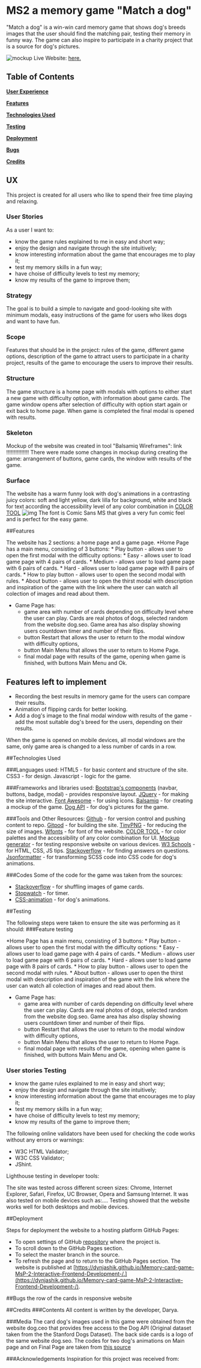 # MS2 a memory game "Match a dog" 

"Match a dog" is a win-win card memory game that shows dog's breeds images that the user should find the matching pair, testing their memory in funny way. The game can also inspire to participate in a charity project that is a source for dog's pictures.

![mockup](https://github.com/Dynjashik/Memory-card-game-MsP-2-Interactive-Frontend-Development-/blob/7f4f1442978f1c5b7ed20fb2738f14045eecaf1a/assets/images/dog-logo-black.png)
Live Website: [here.](https://dynjashik.github.io/Memory-card-game-MsP-2-Interactive-Frontend-Development-/)
## Table of Contents
**[User Experience](#user-experience)** 

**[Features](#features)**

**[Technologies Used](#technologies-used)**

**[Testing](#testing)**

**[Deployment](#deployment)**

**[Bugs](#bugs)**

**[Credits](#credits)**

## UX

This project is created for all users who like to spend their free time playing and relaxing.

### User Stories

As a user I want to:
* know the game rules explained to me in easy and short way;
* enjoy the design and navigate through the site intuitively;
* know interesting information about the game that encourages me to play it;
* test my memory skills in a fun way;
* have choise of difficulty levels to test my memory;
* know my results of the game to improve them;

### Strategy

The goal is to build a simple to navigate and good-looking site with minimum modals, easy instructions of the game for users who likes dogs and want to have fun.

### Scope
Features that should be in the project: rules of the game, different game options, description of the game to attract users to participate in a charity project, results of the game to encourage the users to improve their results.

### Structure

The game structure is a home page with modals with options to either start a new game with difficulty option, with information about game cards.
The game window opens after selection of difficulty with option start again or exit back to home page. 
When game is completed the final modal is opened with results.

### Skeleton

Mockup of the website was created in tool "Balsamiq Wireframes": link !!!!!!!!!!!!!!!
There were made some changes in mockup during creating the game: arrangement of buttons, game cards, the window with results of the game.

### Surface

The website has a warm funny look with dog's animations in a contrasting juicy colors: soft and light yellow, dark lilla for background, white and black for text according the accessibility level of any color combination in [COLOR TOOL](https://material.io/resources/color/#!/?view.left=0&view.right=1&primary.color=ffe16e&secondary.color=6d63ef)
![img](!!!!!!!)
The font is Comic Sans MS that gives a very fun comic feel and is perfect for the easy game.

##Features

The website has 2 sections: a home page and a game page.
*Home Page has a main menu, consisting of 3 buttons:
    * Play button - allows user to open the first modal with the difficulty options:
        * Easy - allows user to load game page with 4 pairs of cards.
        * Medium - allows user to load game page with  6 pairs of cards.
        * Hard - allows user to load game page with 8 pairs of cards.
    * How to play button - allows user to open the second modal with rules.
    * About button - allows user to open the thirst modal with description and inspiration of the game with the link where the user can watch all colection of images and read about them.    

* Game Page has:
    * game area with number of cards depending on difficulty level where the user can play. Cards are real photos of dogs, selected random from the website dog.seo.
      Game area has also display showing users countdown timer and number of their flips.
    * button Restart that allows the user to return to the modal window with difficulty options,
    * button Main Menu that allows the user to return to Home Page.
    * final modal page with results of the game, opening when game is finished, with buttons Main Menu and Ok.
    

## Features left to implement
* Recording the best results in memory game for the users can compare their results.
* Animation of flipping cards for better looking.
* Add a dog's image to the final modal window with results of the game - add the most suitable dog's breed for the users, depending on their results.

When the game is opened on mobile devices, all modal windows are the same, only game area is changed to a less number of cards in a row.

##Technologies Used

###Languages used:
HTML5 - for basic content and structure of the site.
CSS3 - for design.
Javascript - logic for the game.

###Frameworks and libraries used:
[Bootstrap's components](https://getbootstrap.com/) (navbar, buttons, badge, modal) - provides responsive layout.
[JQuery](https://jquery.com/) - for making the site interactive.
[Font Awesome](https://fontawesome.com/) - for using icons.
[Balsamiq](https://balsamiq.com/) - for creating a mockup of the game.
[Dog API](https://dog.ceo/dog-api/about) - for dog's pictures for the game.

###Tools and Other Resources:
[Github](https://github.com/) -  for version control and pushing content to repo.
[Gitpod](https://www.gitpod.io/)  -  for building the site.
[TinyPNG](https://tinypng.com/) - for reducing the size of images.
[Wfonts](https://www.wfonts.com/font/comic-sans-ms) - for font of the website.
[COLOR TOOL](https://material.io/resources/color/) - for color palettes and the accessibility of any color combination for UI.
[Mockup generator](http://techsini.com/multi-mockup/index.php) - for testing responsive website on various devices.
[W3 Schools](https://www.w3schools.com/) - for HTML, CSS, JS tips.
[Stackoverflow](stackoverflow.com) - for finding answers on questions.
[Jsonformatter](https://jsonformatter.org/scss-to-css) - for transforming SCSS code into CSS code for dog's animations.

###Codes
Some of the code for the game was taken from the sources:
*  [Stackoverflow](https://stackoverflow.com/questions/2450954/how-to-randomize-shuffle-a-javascript-array) - for shuffling images of game cards.
*  [Stopwatch](https://dev.to/gspteck/create-a-stopwatch-in-javascript-2mak) - for timer.
*  [CSS-animation](https://medium.muz.li/inspiring-examples-of-css-animation-2b2a5dd464e0) - for dog's animations.

##Testing

The following steps were taken to ensure the site was performing as it should:
###Feature testing

*Home Page has a main menu, consisting of 3 buttons:
    * Play button - allows user to open the first modal with the difficulty options:
        * Easy - allows user to load game page with 4 pairs of cards.
        * Medium - allows user to load game page with  6 pairs of cards.
        * Hard - allows user to load game page with 8 pairs of cards.
    * How to play button - allows user to open the second modal with rules.
    * About button - allows user to open the thirst modal with description and inspiration of the game with the link where the user can watch all colection of images and read about them.    

* Game Page has:
    * game area with number of cards depending on difficulty level where the user can play. Cards are real photos of dogs, selected random from the website dog.seo.
      Game area has also display showing users countdown timer and number of their flips.
    * button Restart that allows the user to return to the modal window with difficulty options,
    * button Main Menu that allows the user to return to Home Page.
    * final modal page with results of the game, opening when game is finished, with buttons Main Menu and Ok.
### User stories Testing
* know the game rules explained to me in easy and short way;
* enjoy the design and navigate through the site intuitively;
* know interesting information about the game that encourages me to play it;
* test my memory skills in a fun way;
* have choise of difficulty levels to test my memory;
* know my results of the game to improve them;

The following online validators have been used for checking the code works without any errors or warnings:
* W3C HTML Validator;
* W3C CSS Validator;
* JShint.

Lighthouse testing in developer tools:

The site was tested across different screen sizes: Chrome, Internet Explorer, Safari, Firefox, UC Browser, Opera and Samsung Internet. It was also tested on mobile devices such as:....
Testing showed that the website works well for both desktops and mobile devices.

##Deployment

Steps for deployment the website to a hosting platform GitHub Pages:
* To open settings of GitHub [repository](https://github.com/Dynjashik/Memory-card-game-MsP-2-Interactive-Frontend-Development-) where the project is.
* To scroll down to the GitHub Pages section.
* To select the master branch in the source.
* To refresh the page and to return to the GitHub Pages section.
The website is published at  [https://dynjashik.github.io/Memory-card-game-MsP-2-Interactive-Frontend-Development-/.](https://dynjashik.github.io/Memory-card-game-MsP-2-Interactive-Frontend-Development-/).


##Bugs
the row of the cards in responsive website

##Credits
###Contents
All content is written by the developer, Darya.

###Media
The card dog's images used in this game were obtained from the website dog.ceo that provides free access to the Dog API (Original dataset taken from the the Stanford Dogs Dataset).
The back side cards is a logo of the same website dog.seo.
The codes for two dog's animations on Main page and on Final Page are taken from [this source](https://medium.muz.li/inspiring-examples-of-css-animation-2b2a5dd464e0)

###Acknowledgements
Inspiration for this project was received from:


